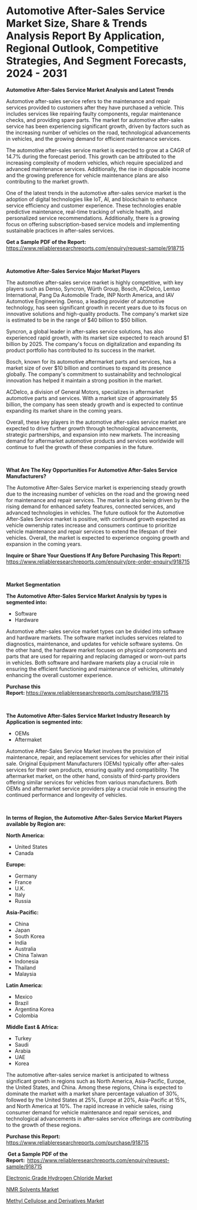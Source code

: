 <p><h1>Automotive After-Sales Service Market Size, Share & Trends Analysis Report By Application, Regional Outlook, Competitive Strategies, And Segment Forecasts, 2024 - 2031</h1></p><p><strong>Automotive After-Sales Service Market Analysis and Latest Trends</strong></p>
<p><p>Automotive after-sales service refers to the maintenance and repair services provided to customers after they have purchased a vehicle. This includes services like repairing faulty components, regular maintenance checks, and providing spare parts. The market for automotive after-sales service has been experiencing significant growth, driven by factors such as the increasing number of vehicles on the road, technological advancements in vehicles, and the growing demand for efficient maintenance services.</p><p>The automotive after-sales service market is expected to grow at a CAGR of 14.7% during the forecast period. This growth can be attributed to the increasing complexity of modern vehicles, which require specialized and advanced maintenance services. Additionally, the rise in disposable income and the growing preference for vehicle maintenance plans are also contributing to the market growth. </p><p>One of the latest trends in the automotive after-sales service market is the adoption of digital technologies like IoT, AI, and blockchain to enhance service efficiency and customer experience. These technologies enable predictive maintenance, real-time tracking of vehicle health, and personalized service recommendations. Additionally, there is a growing focus on offering subscription-based service models and implementing sustainable practices in after-sales services.</p></p>
<p><strong>Get a Sample PDF of the Report:&nbsp;</strong> <a href="https://www.reliableresearchreports.com/enquiry/request-sample/918715">https://www.reliableresearchreports.com/enquiry/request-sample/918715</a></p>
<p>&nbsp;</p>
<p><strong>Automotive After-Sales Service Major Market Players</strong></p>
<p><p>The automotive after-sales service market is highly competitive, with key players such as Denso, Syncron, Würth Group, Bosch, ACDelco, Lentuo International, Pang Da Automobile Trade, INP North America, and IAV Automotive Engineering. Denso, a leading provider of automotive technology, has seen significant growth in recent years due to its focus on innovative solutions and high-quality products. The company's market size is estimated to be in the range of $40 billion to $50 billion.</p><p>Syncron, a global leader in after-sales service solutions, has also experienced rapid growth, with its market size expected to reach around $1 billion by 2025. The company's focus on digitalization and expanding its product portfolio has contributed to its success in the market.</p><p>Bosch, known for its automotive aftermarket parts and services, has a market size of over $10 billion and continues to expand its presence globally. The company's commitment to sustainability and technological innovation has helped it maintain a strong position in the market.</p><p>ACDelco, a division of General Motors, specializes in aftermarket automotive parts and services. With a market size of approximately $5 billion, the company has seen steady growth and is expected to continue expanding its market share in the coming years.</p><p>Overall, these key players in the automotive after-sales service market are expected to drive further growth through technological advancements, strategic partnerships, and expansion into new markets. The increasing demand for aftermarket automotive products and services worldwide will continue to fuel the growth of these companies in the future.</p></p>
<p>&nbsp;</p>
<p><strong>What Are The Key Opportunities For Automotive After-Sales Service Manufacturers?</strong></p>
<p><p>The Automotive After-Sales Service market is experiencing steady growth due to the increasing number of vehicles on the road and the growing need for maintenance and repair services. The market is also being driven by the rising demand for enhanced safety features, connected services, and advanced technologies in vehicles. The future outlook for the Automotive After-Sales Service market is positive, with continued growth expected as vehicle ownership rates increase and consumers continue to prioritize vehicle maintenance and repair services to extend the lifespan of their vehicles. Overall, the market is expected to experience ongoing growth and expansion in the coming years.</p></p>
<p><strong>Inquire or Share Your Questions If Any Before Purchasing This Report:</strong> <a href="https://www.reliableresearchreports.com/enquiry/pre-order-enquiry/918715">https://www.reliableresearchreports.com/enquiry/pre-order-enquiry/918715</a></p>
<p>&nbsp;</p>
<p><strong>Market Segmentation</strong></p>
<p><strong>The Automotive After-Sales Service Market Analysis by types is segmented into:</strong></p>
<p><ul><li>Software</li><li>Hardware</li></ul></p>
<p><p>Automotive after-sales service market types can be divided into software and hardware markets. The software market includes services related to diagnostics, maintenance, and updates for vehicle software systems. On the other hand, the hardware market focuses on physical components and parts that are used for repairing and replacing damaged or worn-out parts in vehicles. Both software and hardware markets play a crucial role in ensuring the efficient functioning and maintenance of vehicles, ultimately enhancing the overall customer experience.</p></p>
<p><strong>Purchase this Report:&nbsp;</strong><a href="https://www.reliableresearchreports.com/purchase/918715">https://www.reliableresearchreports.com/purchase/918715</a></p>
<p>&nbsp;</p>
<p><strong>The Automotive After-Sales Service Market Industry Research by Application is segmented into:</strong></p>
<p><ul><li>OEMs</li><li>Aftermaket</li></ul></p>
<p><p>Automotive After-Sales Service Market involves the provision of maintenance, repair, and replacement services for vehicles after their initial sale. Original Equipment Manufacturers (OEMs) typically offer after-sales services for their own products, ensuring quality and compatibility. The aftermarket market, on the other hand, consists of third-party providers offering similar services for vehicles from various manufacturers. Both OEMs and aftermarket service providers play a crucial role in ensuring the continued performance and longevity of vehicles.</p></p>
<p>&nbsp;</p>
<p><strong>In terms of Region, the Automotive After-Sales Service Market Players available by Region are:</strong></p>
<p>
    <p> <strong> North America: </strong>
        <ul>
            <li>United States</li>
            <li>Canada</li>
        </ul>
        </p> 
    <p> <strong> Europe: </strong>
        <ul>
            <li>Germany</li>
            <li>France</li>
            <li>U.K.</li>
            <li>Italy</li>
            <li>Russia</li>
        </ul>
        </p> 
    <p> <strong> Asia-Pacific: </strong>
        <ul>
            <li>China</li>
            <li>Japan</li>
            <li>South Korea</li>
            <li>India</li>
            <li>Australia</li>
            <li>China Taiwan</li>
            <li>Indonesia</li>
            <li>Thailand</li>
            <li>Malaysia</li>
        </ul>
        </p> 
    <p> <strong> Latin America: </strong>
        <ul>
            <li>Mexico</li>
            <li>Brazil</li>
            <li>Argentina Korea</li>
            <li>Colombia</li>
        </ul>
        </p> 
    <p> <strong> Middle East & Africa: </strong>
        <ul>
            <li>Turkey</li>
            <li>Saudi</li>
            <li>Arabia</li>
            <li>UAE</li>
            <li>Korea</li>
        </ul>
    </p>
    </p>
<p><p>The automotive after-sales service market is anticipated to witness significant growth in regions such as North America, Asia-Pacific, Europe, the United States, and China. Among these regions, China is expected to dominate the market with a market share percentage valuation of 30%, followed by the United States at 25%, Europe at 20%, Asia-Pacific at 15%, and North America at 10%. The rapid increase in vehicle sales, rising consumer demand for vehicle maintenance and repair services, and technological advancements in after-sales service offerings are contributing to the growth of these regions.</p></p>
<p><strong>Purchase this Report: </strong><a href="https://www.reliableresearchreports.com/purchase/918715">https://www.reliableresearchreports.com/purchase/918715</a></p>
<p>&nbsp;<strong>Get a Sample PDF of the Report:&nbsp;&nbsp;</strong><a href="https://www.reliableresearchreports.com/enquiry/request-sample/918715">https://www.reliableresearchreports.com/enquiry/request-sample/918715</a></p>
<p><strong></strong></p>
<p><p><a href="https://view.publitas.com/reportprime-1/electronic-grade-hydrogen-chloride-market-provides-detailed-segmentation-of-this-market-based-on-type-application-and-region-and-forecast-for-the-period-from-2023-2030/">Electronic Grade Hydrogen Chloride Market</a></p><p><a href="https://view.publitas.com/reportprime-1/nmr-solvents-market-offer-valuable-insights-into-market-size-market-share-market-trends-and-projections-spanning-from-2023-to-2030/">NMR Solvents Market</a></p><p><a href="https://view.publitas.com/reportprime-1/methyl-cellulose-and-derivatives-market-furnish-information-about-market-size-market-share-market-dynamics-and-projections-spanning-from-2023-to-2030/">Methyl Cellulose and Derivatives Market</a></p></p>